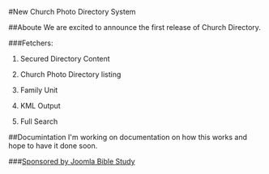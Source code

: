 #New Church Photo Directory System

##Aboute
We are excited to announce the first release of Church Directory.

###Fetchers:
<ol>
<li><p>Secured Directory Content</p></li>
<li><p>Church Photo Directory listing</p></li>
<li><p>Family Unit</p></li>
<li><p>KML Output</p></li>
<li><p>Full Search</p></li>
</ol>

##Documintation
I'm working on documentation on how this works and hope to have it done soon.

###<a href="http://www.joomlabiblestudy.org">Sponsored by Joomla Bible Study</a>
